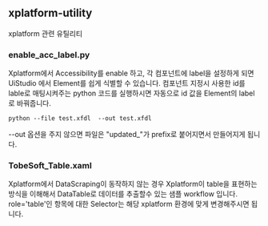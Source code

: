 ## xplatform-utility
xplatform 관련 유틸리티 

### enable_acc_label.py 
Xplatform에서 Accessibility를 enable 하고, 각 컴포넌트에 label을 설정하게 되면 UiStudio 에서 Element를 쉽게 식별할 수 있습니다. 
컴포넌트 지정시 사용한 id를 lable로 매팅시켜주는 python 코드를 실행하시면 자동으로 id 값을 Element의 label로 바꿔줍니다. 
```
python --file test.xfdl  --out test.xfdl  
```
--out 옵션을 주지 않으면 파일은 "updated_"가 prefix로 붙어지면서 만들어지게 됩니다. 

### TobeSoft_Table.xaml 
Xplatform에서 DataScraping이 동작하지 않는 경우 Xplatform이 table을 표현하는 방식을 이해해서 DataTable로 데이터를 추출할수 있는 샘플 workflow 입니다. role='table'인 항목에 대한 Selector는 해당 xplatform 환경에 맞게 변경해주시면 됩니다. 
